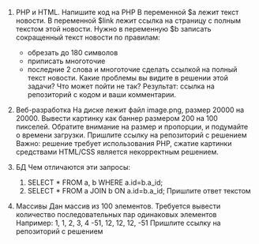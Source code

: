 1. PHP и HTML. Напишите код на PHP
В переменной $a лежит текст новости. В переменной $link лежит ссылка на страницу с полным текстом этой новости.
Нужно в переменную $b записать сокращенный текст новости по правилам:
	- обрезать до 180 символов
	- приписать многоточие
	- последние 2 слова и многоточие сделать ссылкой на полный текст новости.
Какие проблемы вы видите в решении этой задачи? Что может пойти не так?
Результат: ссылка на репозиторий с кодом и ваши комментарии.

2. Веб-разработка
На диске лежит файл image.png, размер 20000 на 20000. Вывести картинку как баннер размером 200 на 100 пикселей.
Обратите внимание на размер и пропорции, и подумайте о времени загрузки.
Пришлите ссылку на репозиторий с решением
Важно: решение требует использования PHP, сжатие картинки средствами HTML/CSS является некорректным решением.

3. БД
Чем отличаются эти запросы:
	1. SELECT * FROM a, b WHERE a.id=b.a_id;
	2. SELECT * FROM a JOIN b ON a.id=b.a_id;
Пришлите ответ текстом

4. Массивы
Дан массив из 100 элементов. Требуется вывести количество последовательных пар одинаковых элементов
Например: 1, 1, 2, 3, 4 -51, 12, 12, 12, -51
Пришлите ссылку на репозиторий с решением
